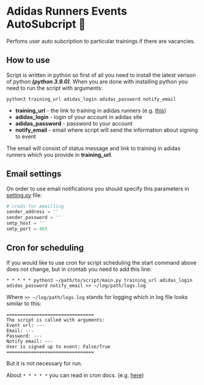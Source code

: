 # Adidas Runners Events AutoSubcript :runner:
Perfoms user auto subcription to particular trainings if there are vacancies.

## How to use
Script is written in python so first of all you need to install the latest verison of python ***(python 3.9.0)***.
When you are done with installing python you need to run the script with arguments:
```
python3 training_url adidas_login adidas_password notify_email
```
* **training_url** - the link to training in adidas runners (e.g. [this](https://www.adidas.ru/adidasrunners/community/moscow/event/womens-run-189?cm_sp=RUNNING_HUB-_-LOGGEDIN-_-WOMENS-RUN-189))
* **adidas_login** - login of your account in adidas site
* **adidas_password** - password to your account
* **notify_email** - email where script will send the information about signing to event

The email will consist of status message and link to training in adidas runners which you provide in **training_url**.

## Email settings
On order to use email notifications you should specify this parameters in [setting.py](/adidas_api/settings.py) file:
```python
# creds for emailling
sender_address = ''
sender_password = ''
smtp_host = ''
smtp_port = 465

```

## Cron for scheduling
If you would like to use cron for script scheduling the start command above does not change, but in crontab you need to add this line:
```
* * * * * python3 ~/path/to/script/main.py training_url adidas_login adidas_password notify_email >> ~/log/path/logs.log
```
Where ```>> ~/log/path/logs.log``` stands for logging which in log file looks similar to this:
```
================================
The script is called with arguments: 
Event url: ---
Email: ---
Password: ---
Notify email: ---
User is signed up to event: False/True
================================
```
But it is not necessary for run.

About ```* * * * *``` you can read in cron docs. (e.g. [here](https://www.digitalocean.com/community/tutorials/how-to-use-cron-to-automate-tasks-ubuntu-1804-ru))